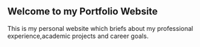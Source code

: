 ## Welcome to my Portfolio Website

This is my personal website which briefs about my professional experience,academic projects and career goals.
